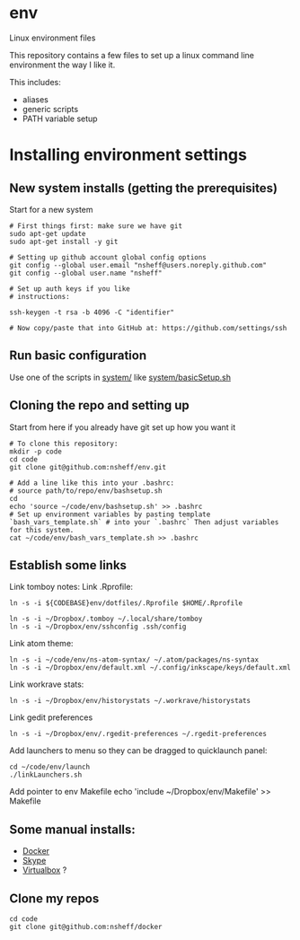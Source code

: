 # env
Linux environment files

This repository contains a few files to set up a linux command line environment the way I like it.

This includes:

* aliases
* generic scripts
* PATH variable setup


# Installing environment settings

## New system installs (getting the prerequisites)
Start for a new system

	# First things first: make sure we have git
	sudo apt-get update
	sudo apt-get install -y git

	# Setting up github account global config options
	git config --global user.email "nsheff@users.noreply.github.com"
	git config --global user.name "nsheff"

	# Set up auth keys if you like
	# instructions:
	
	ssh-keygen -t rsa -b 4096 -C "identifier"
	
	# Now copy/paste that into GitHub at: https://github.com/settings/ssh

## Run basic configuration

Use one of the scripts in [system/](system) like [system/basicSetup.sh](system/basicSetup.sh)

## Cloning the repo and setting up
Start from here if you already have git set up how you want it

	# To clone this repository:
	mkdir -p code
	cd code
	git clone git@github.com:nsheff/env.git
	
	# Add a line like this into your .bashrc:
	# source path/to/repo/env/bashsetup.sh
	cd
	echo 'source ~/code/env/bashsetup.sh' >> .bashrc
	# Set up environment variables by pasting template `bash_vars_template.sh` # into your `.bashrc` Then adjust variables for this system.
	cat ~/code/env/bash_vars_template.sh >> .bashrc

## Establish some links

Link tomboy notes:
Link .Rprofile:

	ln -s -i ${CODEBASE}env/dotfiles/.Rprofile $HOME/.Rprofile

	ln -s -i ~/Dropbox/.tomboy ~/.local/share/tomboy
	ln -s -i ~/Dropbox/env/sshconfig .ssh/config

Link atom theme:

	ln -s -i ~/code/env/ns-atom-syntax/ ~/.atom/packages/ns-syntax
	ln -s -i ~/Dropbox/env/default.xml ~/.config/inkscape/keys/default.xml

Link workrave stats:

	ln -s -i ~/Dropbox/env/historystats ~/.workrave/historystats

Link gedit preferences

	ln -s -i ~/Dropbox/env/.rgedit-preferences ~/.rgedit-preferences

Add launchers to menu so they can be dragged to quicklaunch panel:

	cd ~/code/env/launch
	./linkLaunchers.sh
	
Add pointer to env Makefile
	echo 'include ~/Dropbox/env/Makefile' >> Makefile

## Some manual installs:
* [Docker](https://docs.docker.com/installation/ubuntulinux/#installation)
* [Skype]()
* [Virtualbox]() ?

## Clone my repos
	cd code
	git clone git@github.com:nsheff/docker
